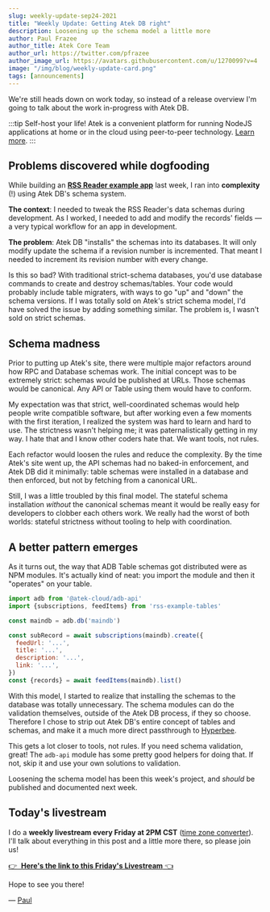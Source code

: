 ```yaml
---
slug: weekly-update-sep24-2021
title: "Weekly Update: Getting Atek DB right"
description: Loosening up the schema model a little more
author: Paul Frazee
author_title: Atek Core Team
author_url: https://twitter.com/pfrazee
author_image_url: https://avatars.githubusercontent.com/u/1270099?v=4
image: "/img/blog/weekly-update-card.png"
tags: [announcements]
---
```


We're still heads down on work today, so instead of a release overview I'm going to talk about the work in-progress with Atek DB.

:::tip Self-host your life!
Atek is a convenient platform for running NodeJS applications at home or in the cloud using peer-to-peer technology. [Learn more](/).
:::

## Problems discovered while dogfooding

While building an [**RSS Reader example app**](https://github.com/atek-cloud/rss-reader-example-app) last week, I ran into **complexity** (!) using Atek DB's schema system.

**The context**: I needed to tweak the RSS Reader's data schemas during development.
As I worked, I needed to add and modify the records' fields &mdash; a very typical workflow for an app in development.

**The problem**: Atek DB "installs" the schemas into its databases.
It will only modify update the schema if a revision number is incremented.
That meant I needed to increment its revision number with every change.

Is this so bad?
With traditional strict-schema databases, you'd use database commands to create and destroy schemas/tables.
Your code would probably include table migraters, with ways to go "up" and "down" the schema versions.
If I was totally sold on Atek's strict schema model, I'd have solved the issue by adding something similar.
The problem is, I wasn't sold on strict schemas.

## Schema madness

Prior to putting up Atek's site, there were multiple major refactors around how RPC and Database schemas work.
The initial concept was to be extremely strict: schemas would be published at URLs.
Those schemas would be canonical.
Any API or Table using them would have to conform.

My expectation was that strict, well-coordinated schemas would help people write compatible software, but after working even a few moments with the first iteration, I realized the system was hard to learn and hard to use.
The strictness wasn't helping me; it was paternalistically getting in my way.
I hate that and I know other coders hate that.
We want tools, not rules.

Each refactor would loosen the rules and reduce the complexity.
By the time Atek's site went up, the API schemas had no baked-in enforcement, and Atek DB did it minimally: table schemas were installed in a database and then enforced, but not by fetching from a canonical URL.

Still, I was a little troubled by this final model.
The stateful schema installation *without* the canonical schemas meant it would be really easy for developers to clobber each others work.
We really had the worst of both worlds: stateful strictness without tooling to help with coordination.

## A better pattern emerges

As it turns out, the way that ADB Table schemas got distributed were as NPM modules.
It's actually kind of neat: you import the module and then it "operates" on your table.

```js
import adb from '@atek-cloud/adb-api'
import {subscriptions, feedItems} from 'rss-example-tables'

const maindb = adb.db('maindb')

const subRecord = await subscriptions(maindb).create({
  feedUrl: '...',
  title: '...',
  description: '...',
  link: '...',
})
const {records} = await feedItems(maindb).list()
```

With this model, I started to realize that installing the schemas to the database was totally unnecessary.
The schema modules can do the validation themselves, outside of the Atek DB process, if they so choose.
Therefore I chose to strip out Atek DB's entire concept of tables and schemas, and make it a much more direct passthrough to [Hyperbee](https://github.com/hypercore-protocol/hyperbee).

This gets a lot closer to tools, not rules.
If you need schema validation, great!
The `adb-api` module has some pretty good helpers for doing that.
If not, skip it and use your own solutions to validation.

Loosening the schema model has been this week's project, and *should* be published and documented next week.

## Today's livestream

I do a **weekly livestream every Friday at 2PM CST** ([time zone converter](https://dateful.com/time-zone-converter?t=12pm&tz2=San-Francisco-California)).
I'll talk about everything in this post and a little more there, so please join us!

<a href="https://www.youtube.com/watch?v=DMaagdz5mpk" class="highlighted-link">👉 &nbsp;<strong>Here's the link to this Friday's Livestream</strong>&nbsp;👈</a>

Hope to see you there!

&mdash; [Paul](https://twitter.com/pfrazee)